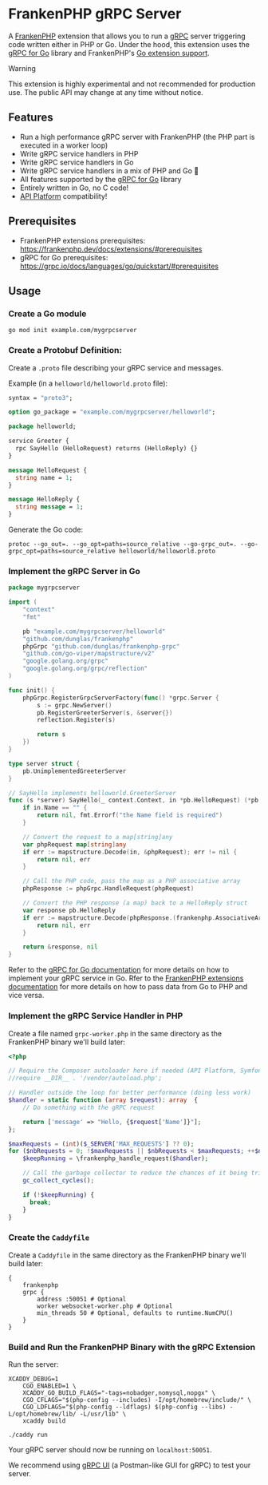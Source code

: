 # FrankenPHP gRPC Server

A [FrankenPHP](https://frankenphp.dev) extension that allows you to run a [gRPC](https://grpc.io/) server triggering code written either in PHP or Go.
Under the hood, this extension uses the [gRPC for Go](https://grpc.io/docs/languages/go/) library and FrankenPHP's [Go extension support](https://frankenphp.dev/docs/extensions/).

> [!WARNING]
>
> This extension is highly experimental and not recommended for production use.
> The public API may change at any time without notice.

## Features

* Run a high performance gRPC server with FrankenPHP (the PHP part is executed in a worker loop)
* Write gRPC service handlers in PHP
* Write gRPC service handlers in Go
* Write gRPC service handlers in a mix of PHP and Go 🤯
* All features supported by the [gRPC for Go](https://grpc.io/docs/languages/go/) library
* Entirely written in Go, no C code!
* [API Platform](https://api-platform.com) compatibility!

## Prerequisites

* FrankenPHP extensions prerequisites: https://frankenphp.dev/docs/extensions/#prerequisites
* gRPC for Go prerequisites: https://grpc.io/docs/languages/go/quickstart/#prerequisites

## Usage

### Create a Go module

```console
go mod init example.com/mygrpcserver 
```

### Create a Protobuf Definition:

Create a `.proto` file describing your gRPC service and messages.

Example (in a `helloworld/helloworld.proto` file):

```protobuf
syntax = "proto3";

option go_package = "example.com/mygrpcserver/helloworld";

package helloworld;

service Greeter {
  rpc SayHello (HelloRequest) returns (HelloReply) {}
}

message HelloRequest {
  string name = 1;
}

message HelloReply {
  string message = 1;
}
```

Generate the Go code:

```console
protoc --go_out=. --go_opt=paths=source_relative --go-grpc_out=. --go-grpc_opt=paths=source_relative helloworld/helloworld.proto
```

### Implement the gRPC Server in Go

```go
package mygrpcserver

import (
	"context"
	"fmt"

	pb "example.com/mygrpcserver/helloworld"
	"github.com/dunglas/frankenphp"
	phpGrpc "github.com/dunglas/frankenphp-grpc"
	"github.com/go-viper/mapstructure/v2"
	"google.golang.org/grpc"
	"google.golang.org/grpc/reflection"
)

func init() {
	phpGrpc.RegisterGrpcServerFactory(func() *grpc.Server {
		s := grpc.NewServer()
		pb.RegisterGreeterServer(s, &server{})
		reflection.Register(s)

		return s
	})
}

type server struct {
	pb.UnimplementedGreeterServer
}

// SayHello implements helloworld.GreeterServer
func (s *server) SayHello(_ context.Context, in *pb.HelloRequest) (*pb.HelloReply, error) {
	if in.Name == "" {
		return nil, fmt.Errorf("the Name field is required")
	}

    // Convert the request to a map[string]any
	var phpRequest map[string]any
	if err := mapstructure.Decode(in, &phpRequest); err != nil {
		return nil, err
	}

    // Call the PHP code, pass the map as a PHP associative array
	phpResponse := phpGrpc.HandleRequest(phpRequest)

    // Convert the PHP response (a map) back to a HelloReply struct
	var response pb.HelloReply
	if err := mapstructure.Decode(phpResponse.(frankenphp.AssociativeArray).Map, &response); err != nil {
		return nil, err
	}

	return &response, nil
}
```

Refer to the [gRPC for Go documentation](https://grpc.io/docs/languages/go/) for more details on how to implement your gRPC service in Go.
Rfer to the [FrankenPHP extensions documentation](https://frankenphp.dev/docs/extensions/) for more details on how to pass data from Go to PHP and vice versa.

### Implement the gRPC Service Handler in PHP

Create a file named `grpc-worker.php` in the same directory as the FrankenPHP binary we'll build later:

```php
<?php

// Require the Composer autoloader here if needed (API Platform, Symfony, etc.)
//require __DIR__ . '/vendor/autoload.php';

// Handler outside the loop for better performance (doing less work)
$handler = static function (array $request): array  {
	// Do something with the gRPC request

    return ['message' => "Hello, {$request['Name']}"];
};

$maxRequests = (int)($_SERVER['MAX_REQUESTS'] ?? 0);
for ($nbRequests = 0; !$maxRequests || $nbRequests < $maxRequests; ++$nbRequests) {
    $keepRunning = \frankenphp_handle_request($handler);

    // Call the garbage collector to reduce the chances of it being triggered in the middle of the handling of a request
    gc_collect_cycles();

    if (!$keepRunning) {
      break;
    }
}
```

### Create the `Caddyfile`

Create a `Caddyfile` in the same directory as the FrankenPHP binary we'll build later:

```caddyfile
{
	frankenphp
	grpc {
		address :50051 # Optional
		worker websocket-worker.php # Optional
		min_threads 50 # Optional, defaults to runtime.NumCPU()
	}
}
```

### Build and Run the FrankenPHP Binary with the gRPC Extension

Run the server:

```console
XCADDY_DEBUG=1
    CGO_ENABLED=1 \
	XCADDY_GO_BUILD_FLAGS="-tags=nobadger,nomysql,nopgx" \
	CGO_CFLAGS="$(php-config --includes) -I/opt/homebrew/include/" \
	CGO_LDFLAGS="$(php-config --ldflags) $(php-config --libs) -L/opt/homebrew/lib/ -L/usr/lib" \
	xcaddy build

./caddy run
```

Your gRPC server should now be running on `localhost:50051`.

We recommend using [gRPC UI](https://github.com/fullstorydev/grpcui) (a Postman-like GUI for gRPC) to test your server.
